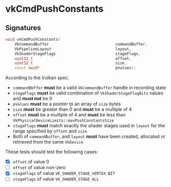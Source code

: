 # vkCmdPushConstants

## Signatures
```c++
void vkCmdPushConstants(
    VkCommandBuffer                             commandBuffer,
    VkPipelineLayout                            layout,
    VkShaderStageFlags                          stageFlags,
    uint32_t                                    offset,
    uint32_t                                    size,
    const void*                                 pValues);
```

According to the Vulkan spec:
- `commandBUffer` **must** be a valid `VkCommandBuffer` handle in recording
  state
- `stageFlags` **must** be valid combination of `VkShaderStageFlagBits` values
  and **must not** be 0
- `pValues` **must** be a pointer to an array of `size` bytes
- `size` **must** be greater than 0 and **must** be a multiple of 4
- `offset` **must** be a multiple of 4 and **must** be less than
  `VkPhysicalDeviceLimits::maxPushConstantsSize`
- `stageFlags` **must** match exactly the shader stages used in `layout` for the
  range specified by `offset` and `size`
- Both of `commandBuffer`, and `layout` **must** have been created, allocated
  or retrieved from the same `VkDevice`

These tests should test the following cases:
- [x] `offset` of value 0
- [ ] `offset` of value non-zero
- [x] `stageFlags` of value `VK_SHADER_STAGE_VERTEX_BIT`
- [ ] `stageFlags` of value `VK_SHADER_STAGE_ALL`
